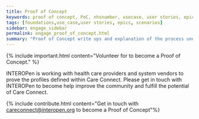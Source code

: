 ```yaml
---
title: Proof of Concept
keywords: proof of concept, PoC, nhsnumber, usecase, user stories, epics, scenarios
tags: [foundations,use_case,user stories, epics, scenarios]
sidebar: engage_sidebar
permalink: engage_proof_of_concept.html
summary: "Proof of Concept write ups and explanation of the process undertaken to adopt Care Connect profiles"
---
```


{% include important.html content="Volunteer for to become a Proof of Concept." %}

INTEROPen is working with health care providers and system vendors to prove the profiles defined within Care Connect. Please get in touch with INTEROPen to become help improve the community and fulfill the potential of Care Connect.

{% include contribute.html content="Get in touch with careconnect@interopen.org to become a Proof of Concept"%}
